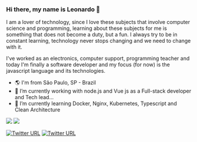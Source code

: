 ### Hi there, my name is Leonardo 👋

I am a lover of technology, since I love these subjects that involve computer science and programming, learning about these subjects for me is something that does not become a duty, but a fun. I always try to be in constant learning, technology never stops changing and we need to change with it.

I've worked as an electronics, computer support, programming teacher and today I'm finally a software developer and my focus (for now) is the javascript language and its technologies.

- 🌎 I'm from São Paulo, SP - Brazil
- 🔭 I’m currently working with node.js and Vue js as a Full-stack developer and Tech lead...
- 🌱 I’m currently learning Docker, Nginx, Kubernetes, Typescript and Clean Architecture

<div>
  <img src="https://github-readme-stats.vercel.app/api?username=oliveirabalsa&show_icons=true&theme=dark"/>
  <img align="top"src="https://github-readme-stats.vercel.app/api/top-langs/?username=oliveirabalsa&layout=compact&hide=shell&theme=dark"/>
</div>

[![Twitter URL](https://img.shields.io/twitter/url?color=%230077B5&label=linkedin&logo=linkedin&style=for-the-badge&url=https://www.linkedin.com/in/leonardo-balsalobre/)](https://www.linkedin.com/in/leonardo-balsalobre/) 
[![Twitter URL](https://img.shields.io/twitter/url?color=red&label=Website&logo=github&style=for-the-badge&url=https://oliveirabalsa.github.io/my-portfolio/)](https://oliveirabalsa.github.io/my-portfolio/)  


